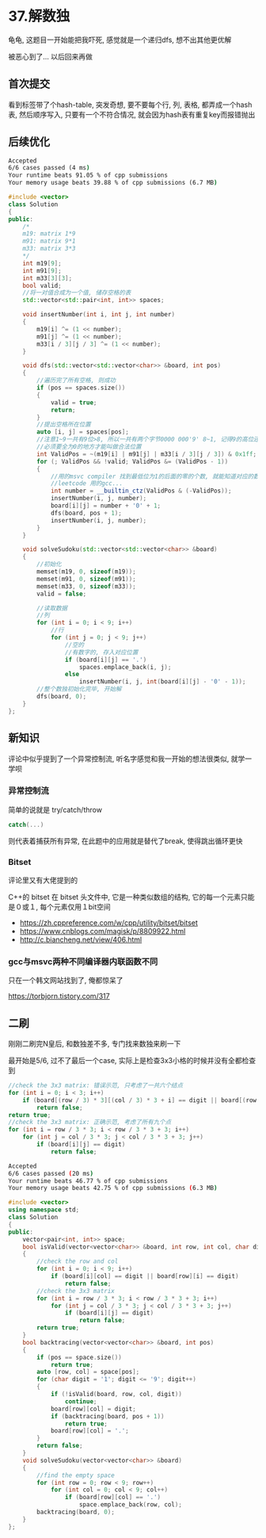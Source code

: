 # 37.解数独

龟龟, 这题目一开始能把我吓死, 感觉就是一个递归dfs, 想不出其他更优解

被恶心到了... 以后回来再做

## 首次提交

看到标签带了个hash-table, 突发奇想, 要不要每个行, 列, 表格, 都弄成一个hash表, 然后顺序写入, 只要有一个不符合情况, 就会因为hash表有重复key而报错抛出

## 后续优化

```cmd
Accepted
6/6 cases passed (4 ms)
Your runtime beats 91.05 % of cpp submissions
Your memory usage beats 39.88 % of cpp submissions (6.7 MB)
```

```c++
#include <vector>
class Solution
{
public:
    /*
    m19: matrix 1*9
    m91: matrix 9*1
    m33: matrix 3*3
    */
    int m19[9];
    int m91[9];
    int m33[3][3];
    bool valid;
    //将一对值合成为一个值, 储存空格的表
    std::vector<std::pair<int, int>> spaces;

    void insertNumber(int i, int j, int number)
    {
        m19[i] ^= (1 << number);
        m91[j] ^= (1 << number);
        m33[i / 3][j / 3] ^= (1 << number);
    }

    void dfs(std::vector<std::vector<char>> &board, int pos)
    {
        //遍历完了所有空格, 则成功
        if (pos == spaces.size())
        {
            valid = true;
            return;
        }
        //提出空格所在位置
        auto [i, j] = spaces[pos];
        //注意1~9一共有9位>8, 所以一共有两个字节0000 000'9' 8~1, 记得9的高位还有7个0
        //必须要全为0的地方才能叫做合法位置
        int ValidPos = ~(m19[i] | m91[j] | m33[i / 3][j / 3]) & 0x1ff;
        for (; ValidPos && !valid; ValidPos &= (ValidPos - 1))
        {
            //用的msvc compiler 找到最低位为1的后面的零的个数, 就能知道对应的数字是多少
            //leetcode 用的gcc...
            int number = __builtin_ctz(ValidPos & (-ValidPos));
            insertNumber(i, j, number);
            board[i][j] = number + '0' + 1;
            dfs(board, pos + 1);
            insertNumber(i, j, number);
        }
    }

    void solveSudoku(std::vector<std::vector<char>> &board)
    {
        //初始化
        memset(m19, 0, sizeof(m19));
        memset(m91, 0, sizeof(m91));
        memset(m33, 0, sizeof(m33));
        valid = false;

        //读取数据
        //列
        for (int i = 0; i < 9; i++)
            //行
            for (int j = 0; j < 9; j++)
                //空的
                //有数字的, 存入对应位置
                if (board[i][j] == '.')
                    spaces.emplace_back(i, j);
                else
                    insertNumber(i, j, int(board[i][j] - '0' - 1));
        //整个数独初始化完毕, 开始解
        dfs(board, 0);
    }
};
```

## 新知识

评论中似乎提到了一个异常控制流, 听名字感觉和我一开始的想法很类似, 就学一学呗

### 异常控制流

简单的说就是 try/catch/throw

```c++
catch(...)
```

则代表着捕获所有异常, 在此题中的应用就是替代了break, 使得跳出循环更快

### Bitset

评论里又有大佬提到的

C++的 bitset 在 bitset 头文件中, 它是一种类似数组的结构, 它的每一个元素只能是０或１, 每个元素仅用１bit空间

* <https://zh.cppreference.com/w/cpp/utility/bitset/bitset>
* <https://www.cnblogs.com/magisk/p/8809922.html>
* <http://c.biancheng.net/view/406.html>

### gcc与msvc两种不同编译器内联函数不同

只在一个韩文网站找到了, 俺都惊呆了

<https://torbjorn.tistory.com/317>

## 二刷

刚刚二刷完N皇后, 和数独差不多, 专门找来数独来刷一下

最开始是5/6, 过不了最后一个case, 实际上是检查3x3小格的时候并没有全都检查到

```c++
//check the 3x3 matrix: 错误示范, 只考虑了一共六个结点
for (int i = 0; i < 3; i++)
    if (board[(row / 3) * 3][(col / 3) * 3 + i] == digit || board[(row / 3) * 3 + i][(col / 3) * 3] == digit)
        return false;
return true;
//check the 3x3 matrix: 正确示范, 考虑了所有九个点
for (int i = row / 3 * 3; i < row / 3 * 3 + 3; i++)
    for (int j = col / 3 * 3; j < col / 3 * 3 + 3; j++)
        if (board[i][j] == digit)
            return false;
```

```sh
Accepted
6/6 cases passed (20 ms)
Your runtime beats 46.77 % of cpp submissions
Your memory usage beats 42.75 % of cpp submissions (6.3 MB)
```

```c++
#include <vector>
using namespace std;
class Solution
{
public:
    vector<pair<int, int>> space;
    bool isValid(vector<vector<char>> &board, int row, int col, char digit)
    {
        //check the row and col
        for (int i = 0; i < 9; i++)
            if (board[i][col] == digit || board[row][i] == digit)
                return false;
        //check the 3x3 matrix
        for (int i = row / 3 * 3; i < row / 3 * 3 + 3; i++)
            for (int j = col / 3 * 3; j < col / 3 * 3 + 3; j++)
                if (board[i][j] == digit)
                    return false;
        return true;
    }
    bool backtracing(vector<vector<char>> &board, int pos)
    {
        if (pos == space.size())
            return true;
        auto [row, col] = space[pos];
        for (char digit = '1'; digit <= '9'; digit++)
        {
            if (!isValid(board, row, col, digit))
                continue;
            board[row][col] = digit;
            if (backtracing(board, pos + 1))
                return true;
            board[row][col] = '.';
        }
        return false;
    }
    void solveSudoku(vector<vector<char>> &board)
    {
        //find the empty space
        for (int row = 0; row < 9; row++)
            for (int col = 0; col < 9; col++)
                if (board[row][col] == '.')
                    space.emplace_back(row, col);
        backtracing(board, 0);
    }
};
```
